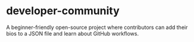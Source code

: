 # developer-community
A beginner-friendly open-source project where contributors can add their bios to a JSON file and learn about GitHub workflows.
